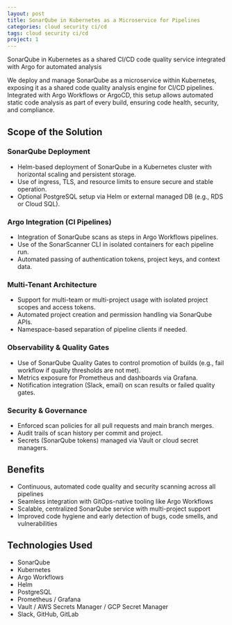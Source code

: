 ```yaml
---
layout: post
title: SonarQube in Kubernetes as a Microservice for Pipelines
categories: cloud security ci/cd
tags: cloud security ci/cd
project: 1
---
```


SonarQube in Kubernetes as a shared CI/CD code quality service integrated with Argo for automated analysis

<!--more-->

We deploy and manage SonarQube as a microservice within Kubernetes, exposing it as a shared code quality analysis engine for CI/CD pipelines. Integrated with Argo Workflows or ArgoCD, this setup allows automated static code analysis as part of every build, ensuring code health, security, and compliance.

## Scope of the Solution

### SonarQube Deployment

- Helm-based deployment of SonarQube in a Kubernetes cluster with horizontal scaling and persistent storage.  
- Use of ingress, TLS, and resource limits to ensure secure and stable operation.  
- Optional PostgreSQL setup via Helm or external managed DB (e.g., RDS or Cloud SQL).

### Argo Integration (CI Pipelines)

- Integration of SonarQube scans as steps in Argo Workflows pipelines.  
- Use of the SonarScanner CLI in isolated containers for each pipeline run.  
- Automated passing of authentication tokens, project keys, and context data.

### Multi-Tenant Architecture

- Support for multi-team or multi-project usage with isolated project scopes and access tokens.  
- Automated project creation and permission handling via SonarQube APIs.  
- Namespace-based separation of pipeline clients if needed.

### Observability & Quality Gates

- Use of SonarQube Quality Gates to control promotion of builds (e.g., fail workflow if quality thresholds are not met).  
- Metrics exposure for Prometheus and dashboards via Grafana.  
- Notification integration (Slack, email) on scan results or failed quality gates.

### Security & Governance

- Enforced scan policies for all pull requests and main branch merges.  
- Audit trails of scan history per commit and project.  
- Secrets (SonarQube tokens) managed via Vault or cloud secret managers.

## Benefits

- Continuous, automated code quality and security scanning across all pipelines  
- Seamless integration with GitOps-native tooling like Argo Workflows  
- Scalable, centralized SonarQube service with multi-project support  
- Improved code hygiene and early detection of bugs, code smells, and vulnerabilities

## Technologies Used

- SonarQube  
- Kubernetes  
- Argo Workflows  
- Helm  
- PostgreSQL  
- Prometheus / Grafana  
- Vault / AWS Secrets Manager / GCP Secret Manager  
- Slack, GitHub, GitLab
